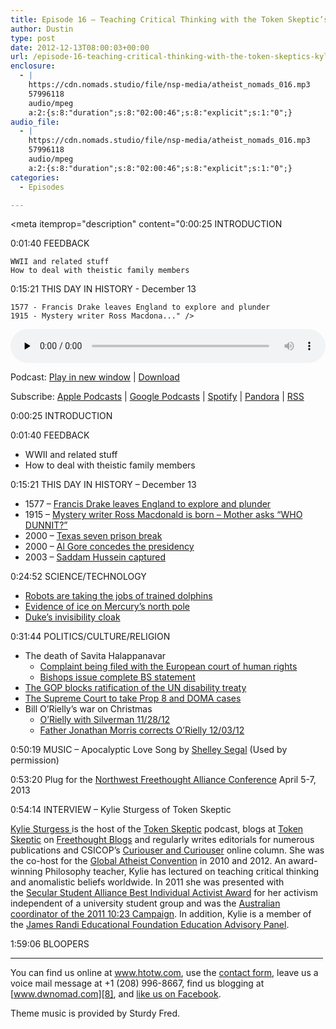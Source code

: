 ```yaml
---
title: Episode 16 – Teaching Critical Thinking with the Token Skeptic’s Kylie Sturgess
author: Dustin
type: post
date: 2012-12-13T08:00:03+00:00
url: /episode-16-teaching-critical-thinking-with-the-token-skeptics-kylie-sturgess/
enclosure:
  - |
    https://cdn.nomads.studio/file/nsp-media/atheist_nomads_016.mp3
    57996118
    audio/mpeg
    a:2:{s:8:"duration";s:8:"02:00:46";s:8:"explicit";s:1:"0";}
audio_file:
  - |
    https://cdn.nomads.studio/file/nsp-media/atheist_nomads_016.mp3
    57996118
    audio/mpeg
    a:2:{s:8:"duration";s:8:"02:00:46";s:8:"explicit";s:1:"0";}
categories:
  - Episodes

---
```

<div itemscope itemtype="http://schema.org/AudioObject">
  <meta itemprop="name" content="Episode 16 – Teaching Critical Thinking with the Token Skeptic’s Kylie Sturgess" />
  
  <meta itemprop="uploadDate" content="2012-12-13T01:00:03-07:00" />
  
  <meta itemprop="encodingFormat" content="audio/mpeg" />
  
  <meta itemprop="duration" content="PT2H00M46S" />
  
  <meta itemprop="description" content="0:00:25 INTRODUCTION

0:01:40 FEEDBACK

 	WWII and related stuff
 	How to deal with theistic family members

0:15:21 THIS DAY IN HISTORY - December 13

 	1577 - Francis Drake leaves England to explore and plunder 
 	1915 - Mystery writer Ross Macdona..." />
  
  <meta itemprop="contentUrl" content="https://dts.podtrac.com/redirect.mp3/cdn.nomads.studio/file/nsp-media/atheist_nomads_016.mp3" />
  
  <meta itemprop="contentSize" content="55.3" />
  </p> 
  
  <div class="powerpress_player" id="powerpress_player_8271">
    <audio class="wp-audio-shortcode" id="audio-5222-15" preload="none" style="width: 100%;" controls="controls"><source type="audio/mpeg" src="https://dts.podtrac.com/redirect.mp3/cdn.nomads.studio/file/nsp-media/atheist_nomads_016.mp3?_=15" /><a href="https://dts.podtrac.com/redirect.mp3/cdn.nomads.studio/file/nsp-media/atheist_nomads_016.mp3">https://dts.podtrac.com/redirect.mp3/cdn.nomads.studio/file/nsp-media/atheist_nomads_016.mp3</a></audio>
  </div>
</div>

<p class="powerpress_links powerpress_links_mp3">
  Podcast: <a href="https://dts.podtrac.com/redirect.mp3/cdn.nomads.studio/file/nsp-media/atheist_nomads_016.mp3" class="powerpress_link_pinw" target="_blank" title="Play in new window" onclick="return powerpress_pinw('https://htotw.com/?powerpress_pinw=5222-podcast');" rel="nofollow">Play in new window</a> | <a href="https://dts.podtrac.com/redirect.mp3/cdn.nomads.studio/file/nsp-media/atheist_nomads_016.mp3" class="powerpress_link_d" title="Download" rel="nofollow" download="atheist_nomads_016.mp3">Download</a>
</p>

<p class="powerpress_links powerpress_subscribe_links">
  Subscribe: <a href="https://podcasts.apple.com/us/podcast/humanists-take-on-the-world/id530050098?mt=2&ls=1" class="powerpress_link_subscribe powerpress_link_subscribe_itunes" target="_blank" title="Subscribe on Apple Podcasts" rel="nofollow">Apple Podcasts</a> | <a href="https://www.google.com/podcasts?feed=aHR0cDovL2F0aGVpc3Rub21hZHMubGlic3luLmNvbS9yc3M%3D" class="powerpress_link_subscribe powerpress_link_subscribe_googleplay" target="_blank" title="Subscribe on Google Podcasts" rel="nofollow">Google Podcasts</a> | <a href="https://open.spotify.com/show/3LzK2xZGike6Tc1GEMtMbr?si=LieN9SNuTpq96smuaUsH8A" class="powerpress_link_subscribe powerpress_link_subscribe_spotify" target="_blank" title="Subscribe on Spotify" rel="nofollow">Spotify</a> | <a href="https://www.pandora.com/podcast/atheist-nomads/PC:10122?corr=62071012&part=ug" class="powerpress_link_subscribe powerpress_link_subscribe_pandora" target="_blank" title="Subscribe on Pandora" rel="nofollow">Pandora</a> | <a href="https://htotw.com/feed/podcast/" class="powerpress_link_subscribe powerpress_link_subscribe_rss" target="_blank" title="Subscribe via RSS" rel="nofollow">RSS</a>
</p>

0:00:25 INTRODUCTION

0:01:40 FEEDBACK

  * WWII and related stuff
  * How to deal with theistic family members

0:15:21 THIS DAY IN HISTORY &#8211; December 13

  * 1577 &#8211; <a href="http://www.history.com/this-day-in-history/drake-sets-out" target="_blank" rel="noopener">Francis Drake leaves England to explore and plunder </a>
  * 1915 &#8211; <a href="http://www.history.com/this-day-in-history/mystery-writer-ross-macdonald-is-born" target="_blank" rel="noopener">Mystery writer Ross Macdonald is born &#8211; Mother asks &#8220;WHO DUNNIT?&#8221; </a>
  * 2000 &#8211; <a href="http://www.history.com/this-day-in-history/texas-seven-prison-break" target="_blank" rel="noopener">Texas seven prison break </a>
  * 2000 &#8211; <a href="http://www.history.com/this-day-in-history/al-gore-concedes-presidential-election" target="_blank" rel="noopener">Al Gore concedes the presidency </a>
  * 2003 &#8211; <a href="http://www.history.com/this-day-in-history/saddam-hussein-captured" target="_blank" rel="noopener">Saddam Hussein captured </a>

0:24:52 SCIENCE/TECHNOLOGY

  * <a href="http://www.nctimes.com/news/local/military/navy-dolphins-losing-out-to-robots/article_63950b19-77a5-52ea-a499-cb7fe725b1cb.html" target="_blank" rel="noopener">Robots are taking the jobs of trained dolphins</a>
  * <a href="http://news.cnet.com/8301-17938_105-57556539-1/mercurys-north-pole-is-probably-chock-full-of-ice/" target="_blank" rel="noopener">Evidence of ice on Mercury&#8217;s north pole</a>
  * <a href="http://www.extremetech.com/extreme/140106-duke-university-creates-perfect-centimeter-scale-invisibility-cloak" target="_blank" rel="noopener">Duke’s invisibility cloak</a>

0:31:44 POLITICS/CULTURE/RELIGION

  * The death of Savita Halappanavar 
      * <a href="http://articles.timesofindia.indiatimes.com/2012-11-30/uk/35484759_1_foetal-heartbeat-european-court-public-inquiry" target="_blank" rel="noopener">Complaint being filed with the European court of human rights</a>
      * <a href="http://www.firstthings.com/blogs/firstthoughts/2012/11/25/irish-bishops-issue-statement-on-death-of-savita-halappanavar/" target="_blank" rel="noopener">Bishops issue complete BS statement </a>
  * <a href="http://www.politico.com/story/2012/12/un-disability-treaty-rejected-by-senate-84570.html" target="_blank" rel="noopener">The GOP blocks ratification of the UN disability treaty</a>
  * <a href="http://nymag.com/daily/intel/2012/12/supreme-court-gay-marriage-doma-prop-8.html" target="_blank" rel="noopener">The Supreme Court to take Prop 8 and DOMA cases</a>
  * Bill O&#8217;Rielly&#8217;s war on Christmas 
      * <a href="http://www.foxnews.com/on-air/oreilly/index.html#/v/1995500928001/why-are-atheists-meddling-with-christmas/?playlist_id=86923" target="_blank" rel="noopener">O’Rielly with Silverman 11/28/12</a>
      * <a href="http://www.foxnews.com/on-air/oreilly/index.html#/v/2008743337001/should-the-factor-tone-down-its-defense-of-christmas/?playlist_id=86923" target="_blank" rel="noopener">Father Jonathan Morris corrects O’Rielly 12/03/12</a>

0:50:19 MUSIC &#8211; Apocalyptic Love Song by <a href="http://www.shelleysegal.com/" target="_blank" rel="noopener">Shelley Segal</a> (Used by permission)

0:53:20 Plug for the <a href="http://nwfreethought.org/" target="_blank" rel="noopener">Northwest Freethought Alliance Conference</a> April 5-7, 2013

0:54:14 INTERVIEW &#8211; Kylie Sturgess of Token Skeptic

[Kylie Sturgess ][1]is the host of the [Token Skeptic][2] podcast, blogs at <a href="http://freethoughtblogs.com/tokenskeptic" target="_blank" rel="noopener">Token Skeptic</a> on <a href="http://freethoughtblogs.com/" target="_blank" rel="noopener">Freethought Blogs</a> and regularly writes editorials for numerous publications and CSICOP’s [Curiouser and Curiouser][3] online column. She was the co-host for the [Global Atheist Convention][4] in 2010 and 2012. An award-winning Philosophy teacher, Kylie has lectured on teaching critical thinking and anomalistic beliefs worldwide. In 2011 she was presented with the [Secular Student Alliance Best Individual Activist Award][5] for her activism independent of a university student group and was the [Australian coordinator of the 2011 10:23 Campaign][6]. In addition, Kylie is a member of the [James Randi Educational Foundation Education Advisory Panel][7].

1:59:06 BLOOPERS

<hr width="500" />

You can find us online at <a href="https://www.htotw.com" target="_blank" rel="noopener">www.htotw.com</a>, use the [contact form](https://htotw.com/contact), leave us a voice mail message at +1 (208) 996-8667, find us blogging at [www.dwnomad.com][8], and <a href="https://htotw.com/facebook" target="_blank" rel="noopener">like us on Facebook</a>.

Theme music is provided by Sturdy Fred.

 [1]: http://www.kyliesturgess.com/
 [2]: http://www.tokenskeptic.org/
 [3]: http://www.csicop.org/specialarticles/archive/category/curiouser_and_curiouser
 [4]: http://www.atheistconvention.org.au/
 [5]: http://www.secularstudents.org/node/3910
 [6]: http://tokenskeptic.org/2011/01/21/1023-campaign-in-australia-token-skeptic-special-episode/
 [7]: http://www.randi.org/site/index.php/jref-news/1134-the-james-randi-educational-foundation-announces-formation-of-education-advisory-panel.html
 [8]: http://www.dwnomad.com